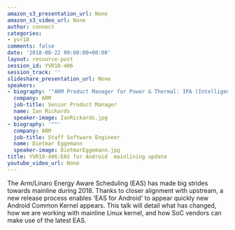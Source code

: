```yaml
---
amazon_s3_presentation_url: None
amazon_s3_video_url: None
author: connect
categories:
- yvr18
comments: false
date: '2018-08-22 09:00:00+00:00'
layout: resource-post
session_id: YVR18-406
session_track: ''
slideshare_presentation_url: None
speakers:
- biography: '"ARM Product Manager for Power & Thermal: IPA (Intelligent Power Allocation - Linux thermal management for SoC''s) EAS (Energy Aware Scheduling - designed-for-upstream enhanced big.LITTLE support)"'
  company: ARM
  job-title: Senior Product Manager
  name: Ian Rickards
  speaker-image: IanRickards.jpg
- biography: '""'
  company: ARM
  job-title: Staff Software Engineer
  name: Dietmar Eggemann
  speaker-image: DietmarEggemann.jpg
title: YVR18-406:EAS for Android  mainlining update
youtube_video_url: None
---
```


  The Arm/Linaro Energy Aware Scheduling (EAS) has made big strides towards mainline during 2018.
  Thanks to closer alignment with upstream, a new release process enables 'EAS for Android' to appear quickly new Android Common Kernel appears.
  This talk will detail what has changed, how we are working with mainline Linux kernel, and how SoC vendors can make use of the latest EAS.